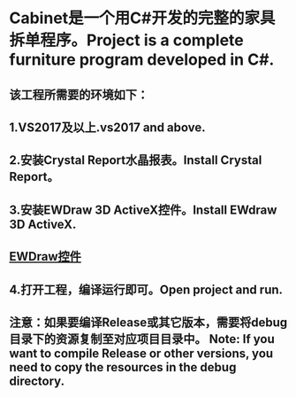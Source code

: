 Cabinet是一个用C#开发的完整的家具拆单程序。Project is a complete furniture program developed in C#. 
=========
该工程所需要的环境如下：
---------
1.VS2017及以上.vs2017 and above.
---------
2.安装Crystal Report水晶报表。Install Crystal Report。
---------
3.安装EWDraw 3D ActiveX控件。Install EWdraw 3D ActiveX.
---------
[EWDraw控件](http://eastwindsoft.com/ftpman/setup_ult_v15.exe)
---------
4.打开工程，编译运行即可。Open project and run.
---------
注意：如果要编译Release或其它版本，需要将debug目录下的资源复制至对应项目目录中。
Note: If you want to compile Release or other versions, you need to copy the resources in the debug directory. 
---------
